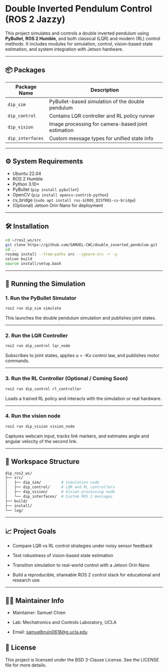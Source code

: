 # Double Inverted Pendulum Control (ROS 2 Jazzy)

This project simulates and controls a double inverted pendulum using **PyBullet**, **ROS 2 Humble**, and both classical (LQR) and modern (RL) control methods. It includes modules for simulation, control, vision-based state estimation, and system integration with Jetson hardware.

---

## 📦 Packages

| Package Name         | Description                                         |
|----------------------|-----------------------------------------------------|
| `dip_sim`            | PyBullet-based simulation of the double pendulum    |
| `dip_control`        | Contains LQR controller and RL policy runner        |
| `dip_vision`         | Image processing for camera-based joint estimation  |
| `dip_interfaces`     | Custom message types for unified state info         |

---

## ⚙️ System Requirements

- Ubuntu 22.04
- ROS 2 Humble
- Python 3.10+
- PyBullet (`pip install pybullet`)
- OpenCV (`pip install opencv-contrib-python`)
- cv_bridge (`sudo apt install ros-${ROS_DISTRO}-cv-bridge`)
- (Optional) Jetson Orin Nano for deployment

---

## 🛠️ Installation

```bash
cd ~/ros2_ws/src
git clone https://github.com/SAMUEL-CWC/double_inverted_pendulum.git
cd ..
rosdep install --from-paths src --ignore-src -r -y
colcon build
source install/setup.bash
```

---

## 🚀 Running the Simulation
### 1. Run the PyBullet Simulator
```bash
ros2 run dip_sim simulate
```
This launches the double pendulum simulation and publishes joint states.

---

### 2. Run the LQR Controller
```bash
ros2 run dip_control lqr_node
```
Subscribes to joint states, applies u = -Kx control law, and publishes motor commands.

---

### 3. Run the RL Controller (Optional / Coming Soon)
```bash
ros2 run dip_control rl_controller
```
Loads a trained RL policy and interacts with the simulation or real hardware.

---

### 4. Run the vision node
```bash
ros2 run dip_vision vision_node
```
Captures webcam input, tracks link markers, and estimates angle and angular velocity of the second link.

---

## 📂 Workspace Structure
```bash
dip_ros2_ws/
├── src/
│   ├── dip_sim/         # Simulation node
│   ├── dip_control/     # LQR and RL controllers
│   ├── dip_vision/      # Vision processing node
│   └── dip_interfaces/  # Custom ROS 2 messages
├── build/
├── install/
└── log/
```

---

## 📈 Project Goals
- Compare LQR vs RL control strategies under noisy sensor feedback

- Test robustness of vision-based state estimation

- Transition simulation to real-world control with a Jetson Orin Nano

- Build a reproducible, shareable ROS 2 control stack for educational and research use

---

## 👨‍🔬 Maintainer Info
- Maintainer: Samuel Chien

- Lab: Mechatronics and Controls Laboratory, UCLA

- Email: samuelbruin0618@g.ucla.edu

## 📜 License
This project is licensed under the BSD 3-Clause License.
See the LICENSE file for more details.
